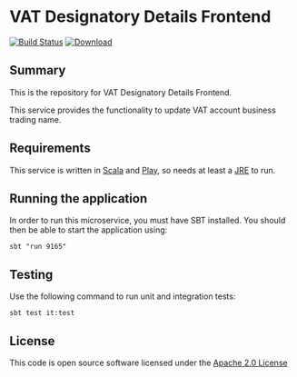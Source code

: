 # VAT Designatory Details Frontend

[![Build Status](https://travis-ci.org/hmrc/vat-designatory-details-frontend.svg)](https://travis-ci.org/hmrc/vat-designatory-details-frontend) [ ![Download](https://api.bintray.com/packages/hmrc/releases/vat-designatory-details-frontend/images/download.svg) ](https://bintray.com/hmrc/releases/vat-designatory-details-frontend/_latestVersion)

## Summary

This is the repository for VAT Designatory Details Frontend.

This service provides the functionality to update VAT account business trading name.

## Requirements

This service is written in [Scala](http://www.scala-lang.org/) and [Play](http://playframework.com/), so needs at least a [JRE](https://www.java.com/en/download/) to run.

## Running the application

In order to run this microservice, you must have SBT installed. You should then be able to start the application using:

`sbt "run 9165"`

## Testing

Use the following command to run unit and integration tests:

`sbt test it:test`

## License

This code is open source software licensed under the [Apache 2.0 License]("http://www.apache.org/licenses/LICENSE-2.0.html")


